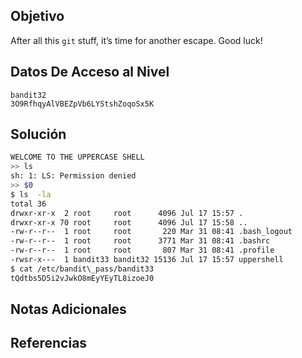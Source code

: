 ## Objetivo
After all this `git` stuff, it’s time for another escape. Good luck!
## Datos De Acceso al Nivel
```
bandit32
3O9RfhqyAlVBEZpVb6LYStshZoqoSx5K
```
## Solución
```bash
WELCOME TO THE UPPERCASE SHELL
>> ls
sh: 1: LS: Permission denied
>> $0
$ ls  -la
total 36
drwxr-xr-x  2 root     root      4096 Jul 17 15:57 .
drwxr-xr-x 70 root     root      4096 Jul 17 15:58 ..
-rw-r--r--  1 root     root       220 Mar 31 08:41 .bash_logout
-rw-r--r--  1 root     root      3771 Mar 31 08:41 .bashrc
-rw-r--r--  1 root     root       807 Mar 31 08:41 .profile
-rwsr-x---  1 bandit33 bandit32 15136 Jul 17 15:57 uppershell
$ cat /etc/bandit\_pass/bandit33
tQdtbs5D5i2vJwkO8mEyYEyTL8izoeJ0
```
## Notas Adicionales

## Referencias

